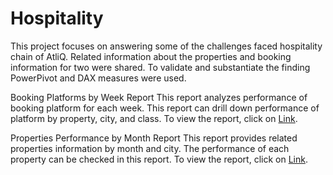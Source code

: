 # Hospitality


This project focuses on answering some of the challenges faced hospitality chain of AtliQ. Related information about the properties and booking information for two were shared. To validate and substantiate the finding PowerPivot and DAX measures were used.


Booking Platforms by Week Report
This report analyzes performance of booking platform for each week. This report can drill down performance of platform by property, city, and class. To view the report, click on [Link](https://github.com/mecpradhan/Hospitality/blob/main/Hospitality.pdf). 


Properties Performance by Month Report
This report provides related properties information by month and city. The performance of each property can be checked in this report. To view the report, click on [Link](https://github.com/mecpradhan/Hospitality/blob/main/Hospitality_Properties.pdf).
